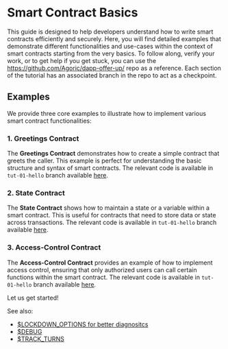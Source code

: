 # Smart Contract Basics

This guide is designed to help developers understand how to write smart contracts efficiently and securely. Here, you will find detailed examples that demonstrate different functionalities and use-cases within the context of smart contracts starting from the very basics.  To follow along, verify your work, or to get help if you get stuck, you can use the https://github.com/Agoric/dapp-offer-up/ repo as a reference. Each section of the tutorial has an associated branch in the repo to act as a checkpoint.

## Examples

We provide three core examples to illustrate how to implement various smart contract functionalities:

### 1. Greetings Contract
The **Greetings Contract** demonstrates how to create a simple contract that greets the caller. This example is perfect for understanding the basic structure and syntax of smart contracts. The relevant code is available in `tut-01-hello` branch available [here](https://github.com/Agoric/dapp-offer-up/tree/tut-01-hello).

### 2. State Contract
The **State Contract** shows how to maintain a state or a variable within a smart contract. This is useful for contracts that need to store data or state across transactions. The relevant code is available in `tut-01-hello` branch available [here](https://github.com/Agoric/dapp-offer-up/tree/tut-02-state).

### 3. Access-Control Contract
The **Access-Control Contract** provides an example of how to implement access control, ensuring that only authorized users can call certain functions within the smart contract. The relevant code is available in `tut-01-hello` branch available [here](https://github.com/Agoric/dapp-offer-up/tree/tut-03-access).


Let us get started!

See also:

- [\$LOCKDOWN_OPTIONS for better diagnositcs](https://github.com/Agoric/agoric-sdk/wiki/Developing-with-better-error-diagnostics)
- [\$DEBUG](https://github.com/Agoric/agoric-sdk/blob/master/docs/env.md#debug)
- [\$TRACK_TURNS](https://github.com/Agoric/agoric-sdk/blob/master/docs/env.md#track_turns)
